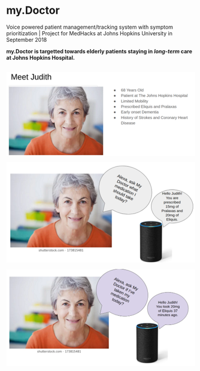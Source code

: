 # my.Doctor
Voice powered patient management/tracking system with symptom prioritization | Project for MedHacks at Johns Hopkins University in September 2018

<b>my.Doctor is targetted towards elderly patients staying in *long-term* care at Johns Hopkins Hospital.</b>
##

<p align="center">
  <img src="static/4.png"/>
</p>


<p align="center">
  <img src="static/5.png"/>
</p>


<p align="center">
  <img src="static/7.png"/>
</p>
